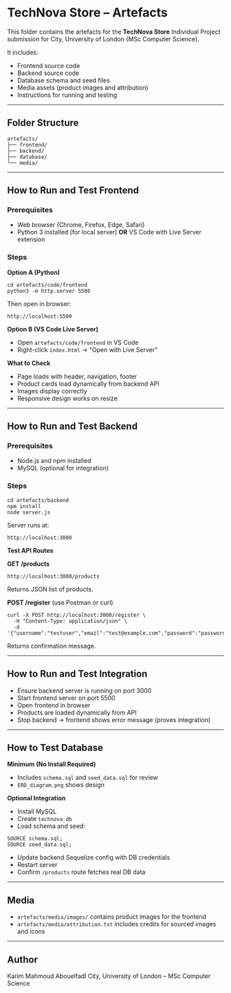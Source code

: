 # TechNova Store – Artefacts

This folder contains the artefacts for the **TechNova Store** Individual Project submission for City, University of London (MSc Computer Science).

It includes:

- Frontend source code
- Backend source code
- Database schema and seed files
- Media assets (product images and attribution)
- Instructions for running and testing

---

## Folder Structure

```
artefacts/
├── frontend/
├── backend/
├── database/
└── media/
```

---

## How to Run and Test Frontend

### Prerequisites
- Web browser (Chrome, Firefox, Edge, Safari)
- Python 3 installed (for local server) **OR** VS Code with Live Server extension

### Steps

**Option A (Python)**
```
cd artefacts/code/frontend
python3 -m http.server 5500
```
Then open in browser:
```
http://localhost:5500
```

**Option B (VS Code Live Server)**
- Open `artefacts/code/frontend` in VS Code
- Right-click `index.html` → "Open with Live Server"

**What to Check**
- Page loads with header, navigation, footer
- Product cards load dynamically from backend API
- Images display correctly
- Responsive design works on resize

---

## How to Run and Test Backend

### Prerequisites
- Node.js and npm installed
- MySQL (optional for integration)

### Steps

```
cd artefacts/backend
npm install
node server.js
```

Server runs at:
```
http://localhost:3000
```

**Test API Routes**

**GET /products**
```
http://localhost:3000/products
```
Returns JSON list of products.

**POST /register** (use Postman or curl)
```
curl -X POST http://localhost:3000/register \
  -H "Content-Type: application/json" \
  -d '{"username":"testuser","email":"test@example.com","password":"password123"}'
```
Returns confirmation message.

---

## How to Run and Test Integration

- Ensure backend server is running on port 3000
- Start frontend server on port 5500
- Open frontend in browser
- Products are loaded dynamically from API
- Stop backend → frontend shows error message (proves integration)

---

## How to Test Database

**Minimum (No Install Required)**
- Includes `schema.sql` and `seed_data.sql` for review
- `ERD_diagram.png` shows design

**Optional Integration**
- Install MySQL
- Create `technova_db`
- Load schema and seed:
```
SOURCE schema.sql;
SOURCE seed_data.sql;
```
- Update backend Sequelize config with DB credentials
- Restart server
- Confirm `/products` route fetches real DB data

---

## Media

- `artefacts/media/images/` contains product images for the frontend
- `artefacts/media/attribution.txt` includes credits for sourced images and icons

---

## Author

Karim Mahmoud Abouelfadl 
City, University of London – MSc Computer Science
